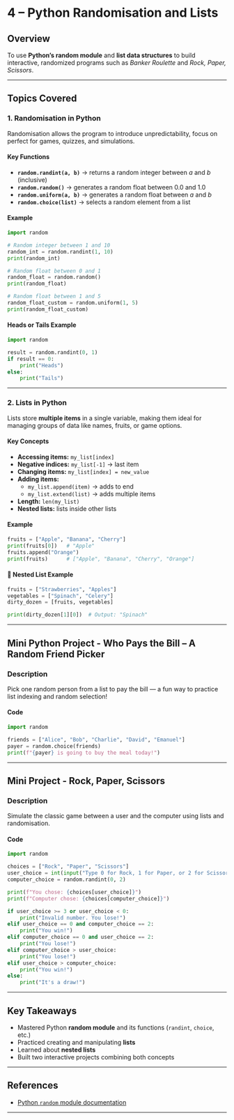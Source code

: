 # 4 – Python Randomisation and Lists

## Overview
To use **Python’s random module** and **list data structures** to build interactive, randomized programs such as *Banker Roulette* and *Rock, Paper, Scissors*.

---

##  Topics Covered

### 1. Randomisation in Python
Randomisation allows the program to introduce unpredictability, focus on perfect for games, quizzes, and simulations.

####   Key Functions
- **`random.randint(a, b)`** → returns a random integer between *a* and *b* (inclusive)
- **`random.random()`** → generates a random float between 0.0 and 1.0
- **`random.uniform(a, b)`** → generates a random float between *a* and *b*
- **`random.choice(list)`** → selects a random element from a list

#### Example
```python
import random

# Random integer between 1 and 10
random_int = random.randint(1, 10)
print(random_int)

# Random float between 0 and 1
random_float = random.random()
print(random_float)

# Random float between 1 and 5
random_float_custom = random.uniform(1, 5)
print(random_float_custom)
```

#### Heads or Tails Example
```python
import random

result = random.randint(0, 1)
if result == 0:
    print("Heads")
else:
    print("Tails")
```

---

### 2. Lists in Python

Lists store **multiple items** in a single variable, making them ideal for managing groups of data like names, fruits, or game options.

#### Key Concepts
- **Accessing items:** `my_list[index]`
- **Negative indices:** `my_list[-1]` → last item
- **Changing items:** `my_list[index] = new_value`
- **Adding items:**
  - `my_list.append(item)` → adds to end
  - `my_list.extend(list)` → adds multiple items
- **Length:** `len(my_list)`
- **Nested lists:** lists inside other lists

#### Example
```python
fruits = ["Apple", "Banana", "Cherry"]
print(fruits[0])   # "Apple"
fruits.append("Orange")
print(fruits)      # ["Apple", "Banana", "Cherry", "Orange"]
```

#### 🧩 Nested List Example
```python
fruits = ["Strawberries", "Apples"]
vegetables = ["Spinach", "Celery"]
dirty_dozen = [fruits, vegetables]

print(dirty_dozen[1][0])  # Output: "Spinach"
```

---

## Mini Python Project - Who Pays the Bill – A Random Friend Picker

### Description
Pick one random person from a list to pay the bill — a fun way to practice list indexing and random selection!

#### Code
```python
import random

friends = ["Alice", "Bob", "Charlie", "David", "Emanuel"]
payer = random.choice(friends)
print(f"{payer} is going to buy the meal today!")
```

---

## Mini Project - Rock, Paper, Scissors

### Description
Simulate the classic game between a user and the computer using lists and randomisation.

#### Code 
```python
import random

choices = ["Rock", "Paper", "Scissors"]
user_choice = int(input("Type 0 for Rock, 1 for Paper, or 2 for Scissors: "))
computer_choice = random.randint(0, 2)

print(f"You chose: {choices[user_choice]}")
print(f"Computer chose: {choices[computer_choice]}")

if user_choice >= 3 or user_choice < 0:
    print("Invalid number. You lose!")
elif user_choice == 0 and computer_choice == 2:
    print("You win!")
elif computer_choice == 0 and user_choice == 2:
    print("You lose!")
elif computer_choice > user_choice:
    print("You lose!")
elif user_choice > computer_choice:
    print("You win!")
else:
    print("It's a draw!")
```

---

## Key Takeaways
- Mastered Python **random module** and its functions (`randint`, `choice`, etc.)
- Practiced creating and manipulating **lists**
- Learned about **nested lists**
- Built two interactive projects combining both concepts

---

##  References
- [Python `random` module documentation](https://docs.python.org/3/library/random.html)

---

